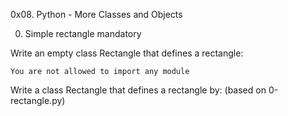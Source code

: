 0x08. Python - More Classes and Objects

0. Simple rectangle
mandatory

Write an empty class Rectangle that defines a rectangle:

    You are not allowed to import any module
Write a class Rectangle that defines a rectangle by: (based on 0-rectangle.py)
